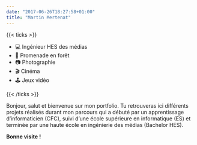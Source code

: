 ```yaml
---
date: "2017-06-26T18:27:58+01:00"
title: "Martin Mertenat"
---
```

{{< ticks >}} 

* 💻   Ingénieur HES des médias
* 🌲    Promenade en forêt 
* 📷    Photographie  
* 🎬 Cinéma
* 🕹️ Jeux vidéo 


{{< /ticks >}}

Bonjour, salut et bienvenue sur mon portfolio. Tu retrouveras ici différents projets réalisés durant mon parcours qui a débuté par un apprentissage d’informaticien (CFC), suivi  d’une école supérieure en informatique (ES) et terminée par une haute école en ingénierie des médias (Bachelor HES).

 **Bonne visite !**

